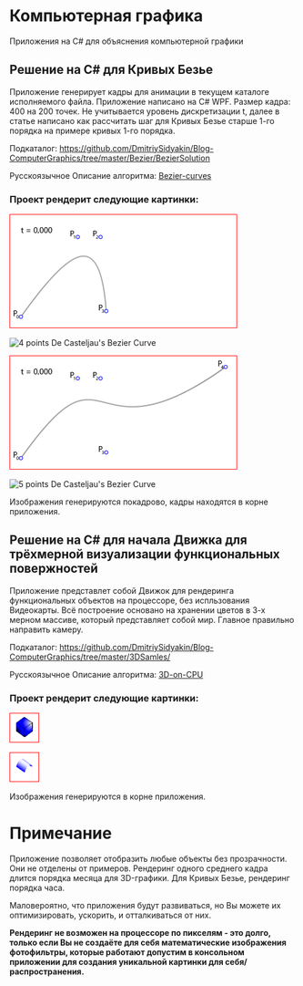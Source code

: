 # Компьютерная графика

Приложения на C# для объяснения компьютерной графики

## Решение на C# для Кривых Безье

Приложение генерирует кадры для анимации в текущем каталоге исполняемого файла. Приложение написано на C# WPF.
Размер кадра: 400 на 200 точек. Не учитывается уровень дискретизации t, далее в статье написано как рассчитать шаг для Кривых Безье старше 1-го порядка на примере кривых 1-го порядка. 

Подкаталог: https://github.com/DmitriySidyakin/Blog-ComputerGraphics/tree/master/Bezier/BezierSolution

Русскоязычное Описание алгоритма: [Bezier-curves](https://dmitriysidyakin.github.io/School-IT/csharp-articles/ru-ru/algorithms-on-csharp/articles/0001-Bezier-curves/)

### Проект рендерит следующие картинки:

![4 points Bezier Curve](https://github.com/DmitriySidyakin/Blog-ComputerGraphics/blob/master/Documentations/img/b3a.gif)

![4 points De Casteljau's Bezier Curve](https://github.com/DmitriySidyakin/Blog-ComputerGraphics/blob/master/Documentations/img/b3adc.gif)

![5 points Bezier Curve](https://github.com/DmitriySidyakin/Blog-ComputerGraphics/blob/master/Documentations/img/b4a.gif)

![5 points De Casteljau's Bezier Curve](https://github.com/DmitriySidyakin/Blog-ComputerGraphics/blob/master/Documentations/img/b4adc.gif)

Изображения генерируются покадрово, кадры находятся в корне приложения.

## Решение на C# для начала Движка для трёхмерной визуализации функциональных повержностей

Приложение представлет собой Движок для рендеринга функциональных объектов на процессоре, без испльзования Видеокарты. Всё построение основано на хранении цветов в 3-х мерном массиве, который представляет собой мир. Главное правильно направить камеру.

Подкаталог: https://github.com/DmitriySidyakin/Blog-ComputerGraphics/tree/master/3DSamles/

Русскоязычное Описание алгоритма: [3D-on-CPU](https://dmitriysidyakin.github.io/School-IT/csharp-articles/ru-ru/algorithms-on-csharp/articles/0004-3D-on-CPU/)

### Проект рендерит следующие картинки:

![Cube](https://github.com/DmitriySidyakin/Blog-ComputerGraphics/blob/master/Documentations/img/cube.png)

![Bezier Surface](https://github.com/DmitriySidyakin/Blog-ComputerGraphics/blob/master/Documentations/img/BezierSurface.png)

Изображения генерируются в корне приложения.

# Примечание
Приложение позволяет отобразить любые объекты без прозрачности. Они не отделены от примеров.
Рендеринг одного среднего кадра длится порядка месяца для 3D-графики. Для Кривых Безье, рендеринг порядка часа.

Маловероятно, что приложения будут развиваться, но Вы можете их оптимизировать, ускорить, и отталкиваться от них.

**Рендеринг не возможен на процессоре по пикселям - это долго, только если Вы не создаёте для себя математические изображения фотофильтры, которые работают допустим в консольном приложении для создания уникальной картинки для себя/распространения.**
